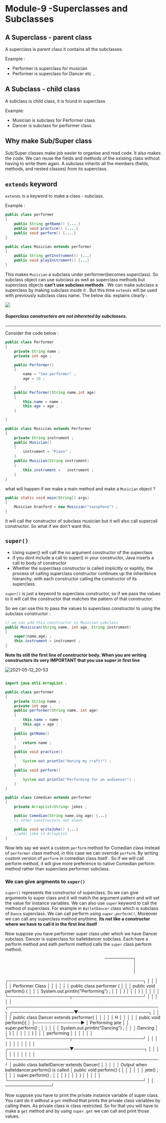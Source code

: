 # Module-9 -Superclasses and Subclasses

## A Superclass - parent class 

A superclass is parent class it contains all the subclasses. 

Example :
- Performer is superclass for musician 
- Performer is superclass for Dancer 
etc ..

## A Subclass - child class 

A subclass is child class, it is found in superclass 

Example: 

- Musician is subclass for Performer class 
- Dancer is subclass for performer class 

## Why make Sub/Super class 

Sub/Super classes make job easier to organise and read code. It also makes the code. We can reuse the fields and methods of the existing class without having to write them again. A subclass inherits all the members (fields, methods, and nested classes) from its superclass.

## `extends` keyword

`extends` is a keyword to make a class - subclass. 

Example :

```java
public class performer
{
    public String getName() {....}
    public void practice() {....} 
    public void perform() {....}
}

public class Musician extends performer
{
    public String getInstrument() {...}
    public void playInstrument() {...}
}
```

This makes `Musician` a subclass under performer(becomes superclass). So subclass object can use subclass as well as superclass methods but superclass objects **can't use subclass methods** . We can make subclass a superclass by making subclass inside it . But this time `extends`  will be used with previously subclass class name. The below dia. explains clearly : 

![](https://user-images.githubusercontent.com/30211412/118001308-3dceda00-b364-11eb-806e-10639b85bd84.png)

##### Superclass constructors are not inhereted by subclasses. 

----------

Consider the code below : 

```java
public class Performer
{
    private String name ; 
    private int age ; 

    public Performer() 
    {
        name = "Ima performer" ; 
        age = 16 ; 
        
    }
    public Performer(String name,int age)
    {
        this.name = name ; 
        this.age = age ; 
    }

}

public class Musician extends Performer
{
    private String instrument ; 
    public Musician()
    {
        instrument = "Piano" ; 
    }
    public Musician(String instrument) 
    {
        this.instrument =   instrument ; 
    }
}
```

what will happen if we make a main method and make a `Musician` object ? 

```java
public static void main(String[] args)
{
    Musician branford = new Musician("saxophone") ; 
}

```

It will call the constructor of subclass musician but it will also call supercall constructor. So what if we don't want this. 

## `super()` 

- Using super() will call the no argument constructor of the superclass 
- if you dont include a call to super() in your constructor, Java inserts a call to body of constructor 
- Whether the superclass constructor is called implicitly or explitly, the process of calling superclass constructor continues up the inheritence hierarchy, with each constructor calling the constructor of its superclass. 

`super()` is just a keyword to superclass constructor, so if we pass the values to it will call the constructor that matches the pattern of that constructor.

So we can use this to pass the values to superclass constructor to using the subclass constructor : 

```java
// we can add this constructor in Musician subclass
public Musicican(String name, int age, String instrument)
{
    super(name,age) ; 
    this.instrument = instrument ; 
}
```

**Note Its still the first line of constructor body. When you are writing constructors its very IMPORTANT that you use super in first line**

![2021-05-12_20-53](https://user-images.githubusercontent.com/30211412/118034456-9fed0680-b387-11eb-8361-970856a29e47.png)

```java

import java.utli.ArrayList ;

public class performer
{
    private String name ;
    private int age ;
    public performer(String name, int age)
    {
        this.name = name ;
        this.age = age ;
    }
    public getName()
    {
        return name ;
    }
    public void practice()
    {
        System.out.println("Honing my craft!") ;
    }
    public void perform()
    {
        System.out.println("Performing for an audience!") ;
    }
}

public class Comedian extends performer
{
    private ArrayList<String> jokes ;

    public Comedian(String name,ing age) {...}
    // other constructors not shown

    public void writeJoke() {...}
    //adds joke in ArrayList
}
```

Now lets say we want a custom `perform` method for Comedian class instead of `performer` class method, in this case we can override `perform`. By writing custom version of `perform` in comedian class itself . So if we will call perform method, it will give more preference to native Comedian perform method rather than superclass performer subclass.

### We can give argments to `super()` 

`super()` represents the constructor of superclass, So we can give arguments to super class and it will match the argument pattern and will set the value for instance variables. We can also use `super` keyword to call the method of superclass. For example in `BalletDancer` class which is subclass of `Dance` superclass. We can call perform using `super.perform()`, Moreover we can call any superclass method anythime, **its not like a constructor where we have to call it in the first line itself**

Now suppose you have performer super class uder which we have Dancer subclass. Dancer is superclass for balletdancer subclass. Each have a perform method and eath perform method calls the `super` class perform method. 


                                                 ─────────────┐
                                                              │
                                                              │
                                                              │
┌────────────────────────────────────────────┐                │
│                                            │                │
│  Performer Class                           │                │
│                                            │                │
│  public class performer {                  │                │
│     public void perform() {                │                │
│        System.out.println("Performing") ;  │                │
│     }                                      │                │
│  }                                         │                │
│                                            │                │
└────────────────────┬───────────────────────┘                │
                     │                                        │
                     │                                        │                   ┌─────────────────────────────────────────────────┐
┌────────────────────▼───────────────────────┐                │                   │                                                 │
│  public class Dancer extends performer{    │                │                   │                                                 │
│   H                                        │                │                   │                                                 │
│   pubic void perform(){                    │                ├───────────────►   │                  Performing jete                │
│       super.perform() ;                    │                │                   │                                                 │
│       System.out.println("Dancing") ;      │                │                   │                  Dancing                        │
│    }                                       │                │                   │                                                 │
│  }                                         │                │                   │                  performing                     │
│                                            │                │                   │                                                 │
└────────────────────┬───────────────────────┘                │                   │                                                 │
                     │                                        │                   │                                                 │
                     │                                        │                   │                                                 │
┌────────────────────▼───────────────────────┐                │                   │                                                 │
│                                            │                │                   │                                                 │
│                                            │                │                   └─────────────────────────────────────────────────┘
│  public class balletDancer extends Dancer{ │                │
│                                            │                │                       Output when balletdancer.perform() is called
│       public void perform() {              │                │
│                                            │                │
│          jete() ;                          │                │
│          super.perform() ;                 │                │
│       }                                    │                │
│  }                                         │                │
│                                            │                │
└────────────────────────────────────────────┘                │
                                                              │
                                               ───────────────┘ 


Now suppose you have to print the private instance variable of super class. You cant do it without a `get` method that prints the private class variables by calling them. As private class is class restricted. So for that you will have to make a `get` method and by using  `super.get`  we can call and print those values. 


